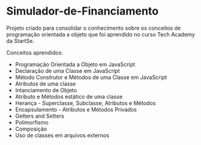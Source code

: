 # Simulador-de-Financiamento
Projeto criado para consolidar o conhecimento sobre os conceitos de programação orientada a objeto que foi aprendido no curso Tech Academy da StartSe. 

Conceitos aprendidos:
- Programação Orientada a Objeto em JavaScript
- Declaração de uma Classe em JavaScript
- Método Construtor e Métodos de uma Classe em JavaScript
- Atributos de uma classe
- Intanciamento de Objeto
- Atributo e Métodos estático de uma classe
- Herança - Superclasse, Subclasse, Atributos e Métodos
- Encapsulamento - Atributos e Métodos Privados
- Getters and Setters
- Polimorfismo
- Composição
- Uso de classes em arquivos externos
